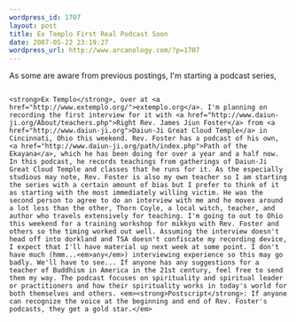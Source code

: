 ```yaml
--- 
wordpress_id: 1707
layout: post
title: Ex Templo First Real Podcast Soon
date: 2007-05-22 23:19:27
wordpress_url: http://www.arcanology.com/?p=1707
---
```

As some are aware from previous postings, I'm starting a podcast series, 
                                                                                                                                                                                                                                                                                                                                                                                                                                                                                                                                                                                                                                                                                                                                                                                                                                                        
                                                                                                                                                                                                                                                                                                                                                                                                                                                                                                                                                                                                                                                                                                                                                                                                                                                        <strong>Ex Templo</strong>, over at <a href="http://www.extemplo.org/">extemplo.org</a>. I'm planning on recording the first interview for it with <a href="http://www.daiun-ji.org/About/teachers.php">Right Rev. James Jiun Foster</a> from <a href="http://www.daiun-ji.org">Daiun-Ji Great Cloud Temple</a> in Cincinnati, Ohio this weekend. Rev. Foster has a podcast of his own, <a href="http://www.daiun-ji.org/path/index.php">Path of the Ekayana</a>, which he has been doing for over a year and a half now. In this podcast, he records teachings from gatherings of Daiun-Ji Great Cloud Temple and classes that he runs for it. As the especially studious may note, Rev. Foster is also my own teacher so I am starting the series with a certain amount of bias but I prefer to think of it as starting with the most immediately willing victim. He was the second person to agree to do an interview with me and he moves around a lot less than the other, Thorn Coyle, a local witch, teacher, and author who travels extensively for teaching. I'm going to out to Ohio this weekend for a training workshop for mikkyo with Rev. Foster and others so the timing worked out well. Assuming the interview doesn't head off into dorkland and TSA doesn't confiscate my recording device, I expect that I'll have material up next week at some point. I don't have much (hmm...<em>any</em>) interviewing experience so this may go badly. We'll have to see... If anyone has any suggestions for a teacher of Buddhism in America in the 21st century, feel free to send them my way. The podcast focuses on spirituality and spiritual leader or practitioners and how their spirituality works in today's world for both themselves and others. <em><strong>Postscript</strong>: If anyone can recognize the voice at the beginning and end of Rev. Foster's podcasts, they get a gold star.</em>